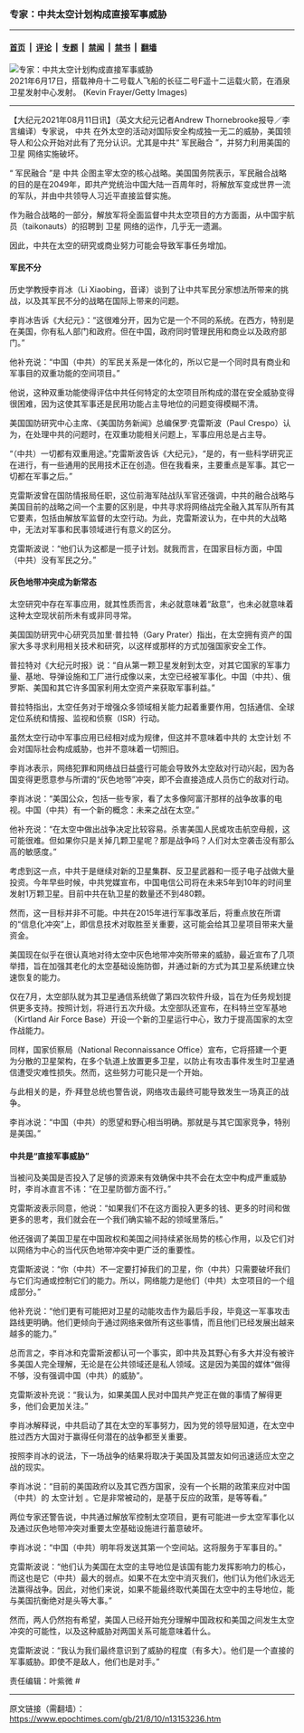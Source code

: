### 专家：中共太空计划构成直接军事威胁

---

#### [首页](../../../..?n13153236) &nbsp;|&nbsp; [评论](../../../../../epoch-comment?n13153236) &nbsp;|&nbsp; [专题](../../../../../epoch-special?n13153236) &nbsp;|&nbsp; [禁闻](../../../../../epoch-news?n13153236) &nbsp;|&nbsp; [禁书](../../../../../books?n13153236) &nbsp;|&nbsp; [翻墙](https://github.com/gfw-breaker/nogfw/blob/master/README.md?n13153236)


<div><img alt="专家：中共太空计划构成直接军事威胁" class="attachment-djy_600_400 size-djy_600_400 wp-post-image" src="https://i.epochtimes.com/assets/uploads/2021/06/id13035150-GettyImages-1233533222-1200x761-600x400.jpeg"/>
<div class="caption">
 2021年6月17日，搭载神舟十二号载人飞船的长征二号F遥十二运载火箭，在酒泉卫星发射中心发射。 (Kevin Frayer/Getty Images)
</div></div><hr/><div class="post_content" id="artbody" itemprop="articleBody">
 <!-- article content begin -->
 <p>
  【大纪元2021年08月11日讯】（英文大纪元记者Andrew Thornebrooke报导／李言编译）专家说，
  <ok href="https://www.epochtimes.com/gb/tag/%E4%B8%AD%E5%85%B1.html">
   中共
  </ok>
  在外太空的活动对国际安全构成独一无二的威胁，美国领导人和公众开始对此有了充分认识。尤其是中共“
  <ok href="https://www.epochtimes.com/gb/tag/%E5%86%9B%E6%B0%91%E8%9E%8D%E5%90%88.html">
   军民融合
  </ok>
  ”，并努力利用美国的
  <ok href="https://www.epochtimes.com/gb/tag/%E5%8D%AB%E6%98%9F.html">
   卫星
  </ok>
  网络实施破坏。
 </p>
 <p>
  “
  <ok href="https://www.epochtimes.com/gb/tag/%E5%86%9B%E6%B0%91%E8%9E%8D%E5%90%88.html">
   军民融合
  </ok>
  ”是
  <ok href="https://www.epochtimes.com/gb/tag/%E4%B8%AD%E5%85%B1.html">
   中共
  </ok>
  企图主宰太空的核心战略。美国国务院表示，军民融合战略的目的是在2049年，即共产党统治中国大陆一百周年时，将解放军变成世界一流的军队，并由中共领导人习近平直接监督实施。
 </p>
 <p>
  作为融合战略的一部分，解放军将全面监督中共太空项目的方方面面，从中国宇航员（taikonauts）的招聘到
  <ok href="https://www.epochtimes.com/gb/tag/%E5%8D%AB%E6%98%9F.html">
   卫星
  </ok>
  网络的运作，几乎无一遗漏。
 </p>
 <p>
  因此，中共在太空的研究或商业努力可能会导致军事任务增加。
 </p>
 <h4>
  军民不分
 </h4>
 <p>
  历史学教授李肖冰（Li Xiaobing，音译）谈到了让中共军民分家想法所带来的挑战，以及其军民不分的战略在国际上带来的问题。
 </p>
 <p>
  李肖冰告诉《大纪元》：“这很难分开，因为它是一个不同的系统。在西方，特别是在美国，你有私人部门和政府。但在中国，政府同时管理民用和商业以及政府部门。”
 </p>
 <p>
  他补充说：“中国（中共）的军民关系是一体化的，所以它是一个同时具有商业和军事目的双重功能的空间项目。”
 </p>
 <p>
  他说，这种双重功能使得评估中共任何特定的太空项目所构成的潜在安全威胁变得很困难，因为这使其军事还是民用功能占主导地位的问题变得模糊不清。
 </p>
 <p>
  美国国防研究中心主席、《美国防务新闻》总编保罗‧克雷斯波（Paul Crespo）认为，在处理中共的问题时，在双重功能相关问题上，军事应用总是占主导。
 </p>
 <p>
  “（中共）一切都有双重用途。”克雷斯波告诉《大纪元》，“是的，有一些科学研究正在进行，有一些通用的民用技术正在创造。但在我看来，主要重点是军事。其它一切都在军事之后。”
 </p>
 <p>
  克雷斯波曾在国防情报局任职，这位前海军陆战队军官还强调，中共的融合战略与美国目前的战略之间一个主要的区别是，中共寻求将网络战完全融入其军队所有其它要素，包括由解放军监督的太空行动。为此，克雷斯波认为，在中共的大战略中，无法对军事和民事领域进行有意义的区分。
 </p>
 <p>
  克雷斯波说：“他们认为这都是一揽子计划。就我而言，在国家目标方面，中国（中共）没有军民之分。”
 </p>
 <h4>
  灰色地带冲突成为新常态
 </h4>
 <p>
  太空研究中存在军事应用，就其性质而言，未必就意味着“敌意”，也未必就意味着这种太空现状前所未有或非同寻常。
 </p>
 <p>
  美国国防研究中心研究员加里‧普拉特（Gary Prater）指出，在太空拥有资产的国家大多寻求利用相关技术和研究，以这样或那样的方式加强国家安全工作。
 </p>
 <p>
  普拉特对《大纪元时报》说：“自从第一颗卫星发射到太空，对其它国家的军事力量、基地、导弹设施和工厂进行成像以来，太空已经被军事化。中国（中共）、俄罗斯、美国和其它许多国家利用太空资产来获取军事利益。”
 </p>
 <p>
  普拉特指出，太空任务对于增强众多领域相关能力起着重要作用，包括通信、全球定位系统和情报、监视和侦察（ISR）行动。
 </p>
 <p>
  虽然太空行动中军事应用已经相对成为规律，但这并不意味着中共的
  <ok href="https://www.epochtimes.com/gb/tag/%E5%A4%AA%E7%A9%BA%E8%AE%A1%E5%88%92.html">
   太空计划
  </ok>
  不会对国际社会构成威胁，也并不意味着一切照旧。
 </p>
 <p>
  李肖冰表示，网络犯罪和网络战日益盛行可能会导致外太空敌对行动兴起，因为各国变得更愿意参与所谓的“灰色地带”冲突，即不会直接造成人员伤亡的敌对行动。
 </p>
 <p>
  李肖冰说：“美国公众，包括一些专家，看了太多像阿富汗那样的战争故事的电视。中国（中共）有一个新的概念：未来之战在太空。”
 </p>
 <p>
  他补充说：“在太空中做出战争决定比较容易。杀害美国人民或攻击航空母舰，这可能很难。但如果你只是关掉几颗卫星呢？那是战争吗？人们对太空袭击没有那么高的敏感度。”
 </p>
 <p>
  考虑到这一点，中共于是继续对新的卫星集群、反卫星武器和一揽子电子战做大量投资。今年早些时候，中共党媒宣布，中国电信公司将在未来5年到10年的时间里发射1万颗卫星。目前中共在轨卫星的数量还不到480颗。
 </p>
 <p>
  然而，这一目标并非不可能。中共在2015年进行军事改革后，将重点放在所谓的“信息化冲突”上，即信息技术对取胜至关重要，这可能会给其卫星项目带来大量资金。
 </p>
 <p>
  美国现在似乎在很认真地对待太空中灰色地带冲突所带来的威胁，最近宣布了几项举措，旨在加强其老化的太空基础设施防御，并通过新的方式为其卫星系统建立快速恢复的能力。
 </p>
 <p>
  仅在7月，太空部队就为其卫星通信系统做了第四次软件升级，旨在为任务规划提供更多支持。按照计划，将进行五次升级。太空部队还宣布，在科特兰空军基地（Kirtland Air Force Base）开设一个新的卫星运行中心，致力于提高国家的太空作战能力。
 </p>
 <p>
  同样，国家侦察局（National Reconnaissance Office）宣布，它将搭建一个更为分散的卫星架构，在多个轨道上放置更多卫星，以防止有攻击事件发生时卫星通信遭受灾难性损失。然而，这些努力可能只是一个开始。
 </p>
 <p>
  与此相关的是，乔‧拜登总统也警告说，网络攻击最终可能导致发生一场真正的战争。
 </p>
 <p>
  李肖冰说：“中国（中共）的愿望和野心相当明确。那就是与其它国家竞争，特别是美国。”
 </p>
 <h4>
  中共是“直接军事威胁”
 </h4>
 <p>
  当被问及美国是否投入了足够的资源来有效确保中共不会在太空中构成严重威胁时，李肖冰直言不讳：“在卫星防御方面不行。”
 </p>
 <p>
  克雷斯波表示同意，他说：“如果我们不在这方面投入更多的钱、更多的时间和做更多的思考，我们就会在一个我们确实输不起的领域里落后。”
 </p>
 <p>
  他还强调了美国卫星在中国政权和美国之间持续紧张局势的核心作用，以及它们对以网络为中心的当代灰色地带冲突中更广泛的重要性。
 </p>
 <p>
  克雷斯波说：“你（中共）不一定要打掉我们的卫星，你（中共）只需要破坏我们与它们沟通或控制它们的能力。所以，网络能力是他们（中共）太空项目的一个组成部分。”
 </p>
 <p>
  他补充说：“他们更有可能把对卫星的动能攻击作为最后手段，毕竟这一军事攻击路线更明确。他们更倾向于通过网络来做所有这些事情，而且他们已经发展出越来越多的能力。”
 </p>
 <p>
  总而言之，李肖冰和克雷斯波都认可一个事实，即中共及其野心有多大并没有被许多美国人完全理解，无论是在公共领域还是私人领域。这是因为美国的媒体“做得不够，没有强调中国（中共）的威胁”。
 </p>
 <p>
  克雷斯波补充说：“我认为，如果美国人民对中国共产党正在做的事情了解得更多，他们会更加关注。”
 </p>
 <p>
  李肖冰解释说，中共启动了其在太空的军事努力，因为党的领导层知道，在太空中胜过西方大国对于赢得任何潜在的战争都至关重要。
 </p>
 <p>
  按照李肖冰的说法，下一场战争的结果将取决于美国及其盟友如何迅速适应太空之战的现实。
 </p>
 <p>
  李肖冰说：“目前的美国政府以及其它西方国家，没有一个长期的政策来应对中国（中共）的
  <ok href="https://www.epochtimes.com/gb/tag/%E5%A4%AA%E7%A9%BA%E8%AE%A1%E5%88%92.html">
   太空计划
  </ok>
  。它是非常被动的，是基于反应的政策，是等等看。”
 </p>
 <p>
  两位专家还警告说，中共通过解放军控制太空项目，更有可能进一步太空军事化以及通过灰色地带冲突对重要太空基础设施进行蓄意破坏。
 </p>
 <p>
  李肖冰说：“中国（中共）明年将发送其第一个空间站。这将服务于军事目的。”
 </p>
 <p>
  克雷斯波说：“他们认为美国在太空的主导地位是该国有能力发挥影响力的核心，而这也是它（中共）最大的弱点。如果不在太空中消灭我们，他们认为他们永远无法赢得战争。因此，对他们来说，如果不能最终取代美国在太空中的主导地位，能与美国抗衡绝对是头等大事。”
 </p>
 <p>
  然而，两人仍然抱有希望，美国人已经开始充分理解中国政权和美国之间发生太空冲突的可能性，以及这种威胁对两国关系可能意味着什么。
 </p>
 <p>
  克雷斯波说：“我认为我们最终意识到了威胁的程度（有多大）。他们是一个直接的军事威胁。即使不是敌人，他们也是对手。”
 </p>
 <p>
  责任编辑：叶紫微 #
 </p>
 <!-- article content end -->
 <div id="below_article_ad">
 </div>
</div>


---

原文链接（需翻墙）：https://www.epochtimes.com/gb/21/8/10/n13153236.htm